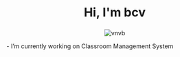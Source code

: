 <h1 align="center">Hi, I'm bcv</h1>
<h3 align="left"></h3>
<!--  no more commits  -->
<p align="center"> <img src="https://komarev.com/ghpvc/?username=vnvb&label=Profile%20views&color=0e75b6&style=flat" alt="vnvb" /> </p>- I’m currently working on Classroom Management System



